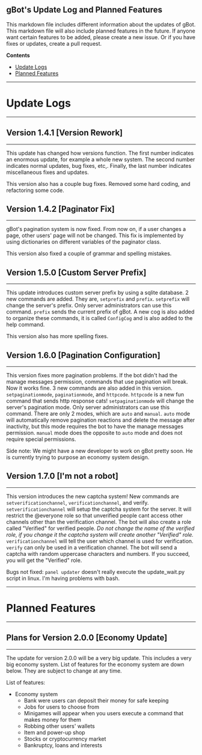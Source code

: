 gBot's Update Log and Planned Features
--------------------------------------
This markdown file includes different information about the updates of gBot.
This markdown file will also include planned features in the future.
If anyone want certain features to be added, please create a new issue.
Or if you have fixes or updates, create a pull request.
   
**Contents**
- [Update Logs](#update-logs)
- [Planned Features](#planned-features)

---

# Update Logs
-------------

## Version 1.4.1 [Version Rework]
--------------------------------
This update has changed how versions function. The first number indicates an enormous update, for example a whole new system.
The second number indicates normal updates, bug fixes, etc,. Finally, the last number indicates miscellaneous fixes and updates.
    
This version also has a couple bug fixes. Removed some hard coding, and refactoring some code.

## Version 1.4.2 [Paginator Fix]
-------------------------------
gBot's pagination system is now fixed. From now on, if a user changes a page, other users' page will not be changed.
This fix is implemented by using dictionaries on different variables of the paginator class.
   
This version also fixed a couple of grammar and spelling mistakes.

## Version 1.5.0 [Custom Server Prefix]
---------------------------------------
This update introduces custom server prefix by using a sqlite database. 2 new commands are added. They are, `setprefix` and `prefix`. `setprefix` will change the server's prefix. Only server administrators can use this command. `prefix` sends the current prefix of gBot. A new cog is also added to organize these commands, it is called `ConfigCog` and is also added to the help command.

This version also has more spelling fixes.

## Version 1.6.0 [Pagination Configuration]
-------------------------------------------
This version fixes more pagination problems. If the bot didn't had the manage messages permission, commands that use pagination will break. Now it works fine. 3 new commands are also added in this version. `setpaginationmode`, `paginationmode`, and `httpcode`. `httpcode` is a new fun command that sends http response cats! `setpaginationmode` will change the server's pagination mode. Only server administrators can use this command. There are only 2 modes, which are `auto` and `manual`. `auto` mode will automatically remove pagination reactions and delete the message after inactivity, but this mode requires the bot to have the manage messages permission. `manual` mode does the opposite to `auto` mode and does not require special permissions.

Side note: We might have a new developer to work on gBot pretty soon. He is currently trying to purpose an economy system design.

## Version 1.7.0 [I'm not a robot]
----------------------------------
This version introduces the new captcha system! New commands are `setverificationchannel`, `verificationchannel`, and verify. `setverificationchannel` will setup the captcha system for the server. It will restrict the @everyone role so that unverified people cant access other channels other than the verification channel. The bot will also create a role called "Verified" for verified people. *Do not change the name of the verified role, if you change it the captcha system will create another "Verified" role.* `verificationchannel` will tell the user which channel is used for verification. `verify` can only be used in a verification channel. The bot will send a captcha with random uppercase characters and numbers. If you succeed, you will get the "Verified" role.

Bugs not fixed: `panel updater` doesn't really execute the update_wait.py script in linux. I'm having problems with bash.

---

# Planned Features
------------------

## Plans for Version 2.0.0 [Economy Update]
-------------------------------------------
The update for version 2.0.0 will be a very big update. This includes a very big economy system.
List of features for the economy system are down below. They are subject to change at any time.

List of features:
  - Economy system
    - Bank were users can deposit their money for safe keeping
    - Jobs for users to choose from
    - Minigames will appear when you users execute a command that makes money for them
    - Robbing other users' wallets
    - Item and power-up shop
    - Stocks or cryptocurrency market
    - Bankruptcy, loans and interests
